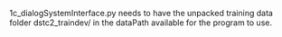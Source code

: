 1c_dialogSystemInterface.py needs to have the unpacked training data folder
dstc2_traindev/ in the dataPath available for the program to use.
